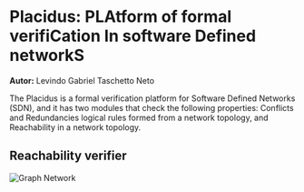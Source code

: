 # Placidus: PLAtform of formal verifiCation In software Defined networkS
__Autor:__ Levindo Gabriel Taschetto Neto

The Placidus is a formal verification platform for Software Defined Networks (SDN), and it has two modules that check the following properties: Conflicts and Redundancies logical rules formed from a network topology, and Reachability in a network topology.

## Reachability verifier 

![Graph Network](/resources/graph_network.png)
